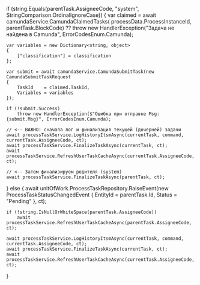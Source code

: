 if (string.Equals(parentTask.AssigneeCode, "system", StringComparison.OrdinalIgnoreCase))
{
    var claimed = await camundaService.CamundaClaimedTasks(
                      processData.ProcessInstanceId, parentTask.BlockCode)
                  ?? throw new HandlerException("Задача не найдена в Camunda", ErrorCodesEnum.Camunda);

    var variables = new Dictionary<string, object>
    {
        ["classification"] = classification
    };

    var submit = await camundaService.CamundaSubmitTask(new CamundaSubmitTaskRequest
    {
        TaskId    = claimed.TaskId,
        Variables = variables
    });

    if (!submit.Success)
        throw new HandlerException($"Ошибка при отправке Msg:{submit.Msg}", ErrorCodesEnum.Camunda);

    // <-- ВАЖНО: сначала лог и финализация текущей (дочерней) задачи
    await processTaskService.LogHistoryItsmAsync(currentTask, command, currentTask.AssigneeCode, ct);
    await processTaskService.FinalizeTaskAsync(currentTask, ct);
    await processTaskService.RefreshUserTaskCacheAsync(currentTask.AssigneeCode, ct);

    // <-- Затем финализируем родителя (system)
    await processTaskService.FinalizeTaskAsync(parentTask, ct);
}
else
{
    await unitOfWork.ProcessTaskRepository.RaiseEvent(new ProcessTaskStatusChangedEvent
    {
        EntityId = parentTask.Id,
        Status   = "Pending"
    }, ct);

    if (!string.IsNullOrWhiteSpace(parentTask.AssigneeCode))
        await processTaskService.RefreshUserTaskCacheAsync(parentTask.AssigneeCode, ct);

    await processTaskService.LogHistoryItsmAsync(currentTask, command, currentTask.AssigneeCode, ct);
    await processTaskService.FinalizeTaskAsync(currentTask, ct);
    await processTaskService.RefreshUserTaskCacheAsync(currentTask.AssigneeCode, ct);
}
